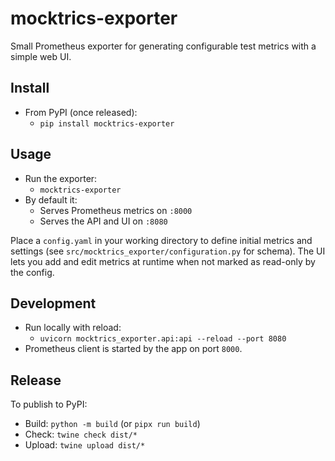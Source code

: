 # mocktrics-exporter

Small Prometheus exporter for generating configurable test metrics with a simple web UI.

## Install

- From PyPI (once released):
  - `pip install mocktrics-exporter`

## Usage

- Run the exporter:
  - `mocktrics-exporter`
- By default it:
  - Serves Prometheus metrics on `:8000`
  - Serves the API and UI on `:8080`

Place a `config.yaml` in your working directory to define initial metrics and settings (see `src/mocktrics_exporter/configuration.py` for schema). The UI lets you add and edit metrics at runtime when not marked as read-only by the config.

## Development

- Run locally with reload:
  - `uvicorn mocktrics_exporter.api:api --reload --port 8080`
- Prometheus client is started by the app on port `8000`.

## Release

To publish to PyPI:
- Build: `python -m build` (or `pipx run build`)
- Check: `twine check dist/*`
- Upload: `twine upload dist/*`
